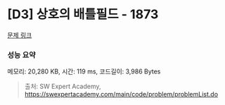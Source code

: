 # [D3] 상호의 배틀필드 - 1873 

[문제 링크](https://swexpertacademy.com/main/code/problem/problemDetail.do?contestProbId=AV5LyE7KD2ADFAXc) 

### 성능 요약

메모리: 20,280 KB, 시간: 119 ms, 코드길이: 3,986 Bytes



> 출처: SW Expert Academy, https://swexpertacademy.com/main/code/problem/problemList.do